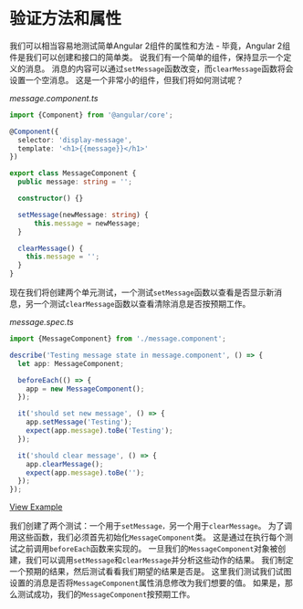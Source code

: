 # 验证方法和属性

我们可以相当容易地测试简单Angular 2组件的属性和方法 - 毕竟，Angular 2组件是我们可以创建和接口的简单类。 说我们有一个简单的组件，保持显示一个定义的消息。 消息的内容可以通过`setMessage`函数改变，而`clearMessage`函数将会设置一个空消息。 这是一个非常小的组件，但我们将如何测试呢？

*message.component.ts*

```typescript
import {Component} from '@angular/core';

@Component({
  selector: 'display-message',
  template: '<h1>{{message}}</h1>'
})

export class MessageComponent {
  public message: string = '';

  constructor() {}

  setMessage(newMessage: string) {
      this.message = newMessage;
  }

  clearMessage() {
    this.message = '';
  }
}
```

现在我们将创建两个单元测试，一个测试`setMessage`函数以查看是否显示新消息，另一个测试`clearMessage`函数以查看清除消息是否按预期工作。

*message.spec.ts*

```typescript
import {MessageComponent} from './message.component';

describe('Testing message state in message.component', () => {
  let app: MessageComponent;

  beforeEach(() => {
    app = new MessageComponent();
  });

  it('should set new message', () => {
    app.setMessage('Testing');
    expect(app.message).toBe('Testing');
  });

  it('should clear message', () => {
    app.clearMessage();
    expect(app.message).toBe('');
  });
});
```

[View Example](http://plnkr.co/edit/XUM8Gfz08nfbQf1BhDN1?p=preview)

我们创建了两个测试：一个用于`setMessage，`另一个用于`clearMessage`。 为了调用这些函数，我们必须首先初始化`MessageComponent`类。 这是通过在执行每个测试之前调用`beforeEach`函数来实现的。
一旦我们的`MessageComponent`对象被创建，我们可以调用`setMessage`和`clearMessage`并分析这些动作的结果。 我们制定一个预期的结果，然后测试看看我们期望的结果是否是。 这里我们测试我们试图设置的消息是否将`MessageComponent`属性消息修改为我们想要的值。 如果是，那么测试成功，我们的`MessageComponent`按预期工作。